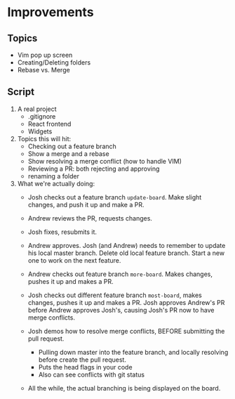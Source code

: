 # Improvements

## Topics
* Vim pop up screen
* Creating/Deleting folders
* Rebase vs. Merge

## Script
1. A real project
    - .gitignore
    - React frontend
    - Widgets
2. Topics this will hit:
    - Checking out a feature branch
    - Show a merge and a rebase
    - Show resolving a merge conflict (how to handle VIM)
    - Reviewing a PR: both rejecting and approving
    - renaming a folder
3. What we're actually doing:
    - Josh checks out a feature branch `update-board`. Make slight changes, and push it up and make a PR.
    - Andrew reviews the PR, requests changes.
    - Josh fixes, resubmits it.
    - Andrew approves. Josh (and Andrew) needs to remember to update his local master branch. Delete old
    local feature branch. Start a new one to work on the next feature.
    - Andrew checks out feature branch `more-board`. Makes changes, pushes it up and makes a PR.
    - Josh checks out different feature branch `most-board`, makes changes, pushes it up and makes a PR.
    Josh approves Andrew's PR before Andrew approves Josh's, causing Josh's PR now to have merge conflicts.
    - Josh demos how to resolve merge conflicts, BEFORE submitting the pull request.
      - Pulling down master into the feature branch, and locally resolving before create the pull request.
      - Puts the head flags in your code
      - Also can see conflicts with git status
      
    - All the while, the actual branching is being displayed on the board.
